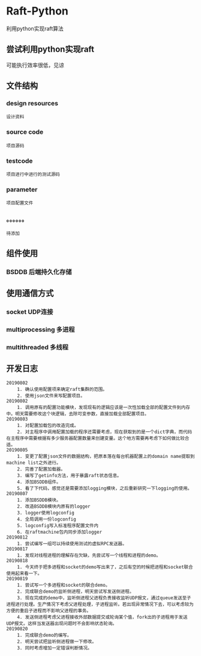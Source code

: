 # Raft-Python
利用python实现raft算法
## 尝试利用python实现raft
可能执行效率很低，见谅
## 文件结构
### design resources
    
    设计资料
    
### source code
    
    项目源码
    
### testcode
    
    项目进行中进行的测试源码

### parameter

    项目配置文件

### 。。。。。。

    待添加
    
## 组件使用

### BSDDB 后端持久化存储

## 使用通信方式

### socket UDP连接
### multiprocessing 多进程
### multithreaded 多线程

## 开发日志
    20190802
        1. 确认使用配置项来确定raft集群的范围。
        2. 使用json文件来写配置项目。
    20190802 
        1. 调用原有的配置功能模块，发现现有的逻辑应该是一次性加载全部的配置文件到内存中。明天需要修改这个块逻辑，去除可变参数，直接加载全部配置项目。
    20190803
        1. 对配置加载包的改造完成。
        2. 对主程序中调用配置加载的程序还需要考虑，现在获取到的是一个dict字典，而代码在主程序中需要根据有多少服务器配置数量来创建变量。这个地方需要再考虑下如何做比较合适。
    20190805
        1. 变更了配置json文件的数据结构，把原本落在每台机器配置上的domain name提取到machine list之外进行。
        2. 完善了配置加载器。
        3. 编写了getinfo方法，用于暴露raft状态信息。
        4. 添加BSDDB组件。
        5. 看了下代码，感觉还是需要添加logging模块，之后重新研究一下logging的使用。
    20190807
        1. 添加BSDDB模块。
        2. 改造BSDDB模块内原有的logger
        3. logger使用logconfig
        4. 全局调用一份logconfig
        5. logconfig写入标准程序配置文件内
        6. 在raftmachine包内同步添加logger
    20190812
        1. 尝试编写一组可以持续使用测试的虚拟RPC发送器。
    20190817
        1. 发现对线程进程的理解存在欠缺，先尝试写一个线程和进程的demo。
    20190818
        1. 今天终于把多进程和socket的demo写出来了，之后有空的时候把进程和socket联合使用起来看一下。
    20190819
        1. 尝试写一个多进程和socket的联合demo。
        2. 完成联合demo的监听侧进程，明天尝试写发送侧进程。
        3. 现在完成的demo中，监听侧进程父进程负责接收监听UDP报文，通过queue发送至子进程进行处理。生产情况下考虑父进程处理，子进程监听。若出现异常情况下去，可以考虑较为方便的重启子进程而不影响父进程的事务。
        4. 发送侧进程考虑父进程接收外部数据提交或轮询某个值，fork出的子进程用于发送UDP报文。这样当发送器出现问题时不会影响状态轮询。
    20190820
        1. 完成联合demo的编写。
        2. 明天尝试把监听侧进程做一下修改。
        3. 同时考虑增加一定错误判断情况。